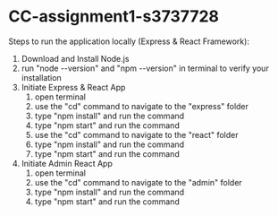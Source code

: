 # CC-assignment1-s3737728

Steps to run the application locally (Express & React Framework):
1. Download and Install Node.js
2. run "node --version" and "npm --version" in terminal to verify your installation
3. Initiate Express & React App 
   1. open terminal
   2. use the "cd" command to navigate to the "express" folder
   3. type "npm install" and run the command
   4. type "npm start" and run the command
   5. use the "cd" command to navigate to the "react" folder
   6. type "npm install" and run the command
   7. type "npm start" and run the command
4. Initiate Admin React App
   1. open terminal
   2. use the "cd" command to navigate to the "admin" folder
   3. type "npm install" and run the command
   4. type "npm start" and run the command
